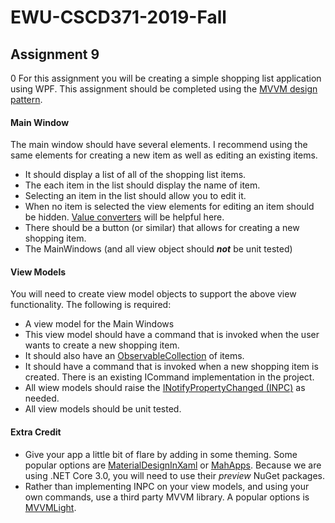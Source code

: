 # EWU-CSCD371-2019-Fall

## Assignment 9
0
For this assignment you will be creating a simple shopping list application using WPF. This assignment should be completed using the [MVVM design pattern](https://intellitect.com/getting-started-model-view-viewmodel-mvvm-pattern-using-windows-presentation-framework-wpf/).

#### Main Window
The main window should have several elements. I recommend using the same elements for creating a new item as well as editing an existing items.

- It should display a list of all of the shopping list items. 
- The each item in the list should display the name of item.
- Selecting an item in the list should allow you to edit it.
- When no item is selected the view elements for editing an item should be hidden. [Value converters](https://www.wpftutorial.net/ValueConverters.html) will be helpful here.
- There should be a button (or similar) that allows for creating a new shopping item.
- The MainWindows (and all view object should ***not*** be unit tested)

#### View Models
You will need to create view model objects to support the above view functionality. The following is required:
- A view model for the Main Windows
- This view model should have a command that is invoked when the user wants to create a new shopping item.
- It should also have an [ObservableCollection](https://docs.microsoft.com/en-us/dotnet/api/system.collections.objectmodel.observablecollection-1?view=netcore-3.0) of items.
- It should have a command that is invoked when a new shopping item is created. There is an existing ICommand implementation in the project.
- All wiew models should raise the [INotifyPropertyChanged (INPC)](https://docs.microsoft.com/en-us/dotnet/api/system.componentmodel.inotifypropertychanged?view=netcore-3.0) as needed.
- All view models should be unit tested.

#### Extra Credit
- Give your app a little bit of flare by adding in some theming. Some popular options are [MaterialDesignInXaml](https://github.com/MaterialDesignInXAML/MaterialDesignInXamlToolkit) or [MahApps](https://github.com/MahApps/MahApps.Metro). Because we are using .NET Core 3.0, you will need to use their *preview* NuGet packages.
- Rather than implementing INPC on your view models, and using your own commands, use a third party MVVM library. A popular options is [MVVMLight](https://www.nuget.org/packages/MvvmLightLibsStd10/).